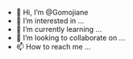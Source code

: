 - 👋 Hi, I’m @Gomojiane
- 👀 I’m interested in ...
- 🌱 I’m currently learning ...
- 💞️ I’m looking to collaborate on ...
- 📫 How to reach me ...

<!---
Gomojiane/Gomojiane is a ✨ special ✨ repository because its `README.md` (this file) appears on your GitHub profile.
You can click the Preview link to take a look at your changes.
--->
